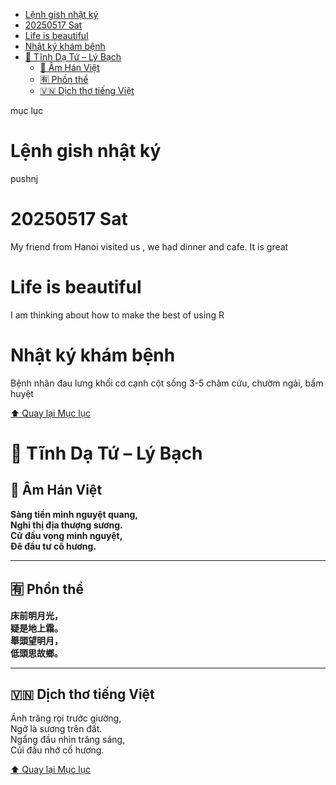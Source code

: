 - [Lệnh gish nhật ký](#lệnh-gish-nhật-ký)
- [20250517 Sat](#20250517-sat)
- [Life is beautiful](#life-is-beautiful)
- [Nhật ký khám bệnh](#nhật-ký-khám-bệnh)
- [🏯 Tĩnh Dạ Tứ – Lý Bạch](#-tĩnh-dạ-tứ--lý-bạch)
  - [📖 Âm Hán Việt](#-âm-hán-việt)
  - [🈶 Phồn thể](#-phồn-thể)
  - [🇻🇳 Dịch thơ tiếng Việt](#-dịch-thơ-tiếng-việt)


mục lục


# Lệnh gish nhật ký
pushnj

# 20250517 Sat

My friend from Hanoi visited us , we had dinner and cafe. It is great
# Life is beautiful
I am thinking about how to make the best of using R
# Nhật ký khám bệnh 
Bệnh nhân đau lưng khối cơ cạnh cột sống 3-5 châm cứu, chườm ngải, bấm huyệt

[⬆️ Quay lại Mục lục](#📚-mục-lục)

# 🏯 Tĩnh Dạ Tứ – Lý Bạch

## 📖 Âm Hán Việt

**Sàng tiền minh nguyệt quang,**  
**Nghi thị địa thượng sương.**  
**Cử đầu vọng minh nguyệt,**  
**Đê đầu tư cố hương.**

---

## 🈶 Phồn thể

**床前明月光，**  
**疑是地上霜。**  
**舉頭望明月，**  
**低頭思故鄉。**

---

## 🇻🇳 Dịch thơ tiếng Việt

Ánh trăng rọi trước giường,  
Ngỡ là sương trên đất.  
Ngẩng đầu nhìn trăng sáng,  
Cúi đầu nhớ cố hương.

[⬆️ Quay lại Mục lục](#📚-mục-lục)
